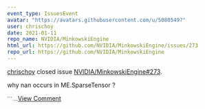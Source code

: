 ```yaml
---
event_type: IssuesEvent
avatar: "https://avatars.githubusercontent.com/u/5080549?"
user: chrischoy
date: 2021-01-11
repo_name: NVIDIA/MinkowskiEngine
html_url: https://github.com/NVIDIA/MinkowskiEngine/issues/273
repo_url: https://github.com/NVIDIA/MinkowskiEngine
---
```


<a href='https://github.com/chrischoy' target='_blank'>chrischoy</a> closed issue <a href='https://github.com/NVIDIA/MinkowskiEngine/issues/273' target='_blank'>NVIDIA/MinkowskiEngine#273</a>.

<p>why nan occurs in ME.SparseTensor ?</p><small>```...</small><a href='https://github.com/NVIDIA/MinkowskiEngine/issues/273' target='_blank'>View Comment</a>